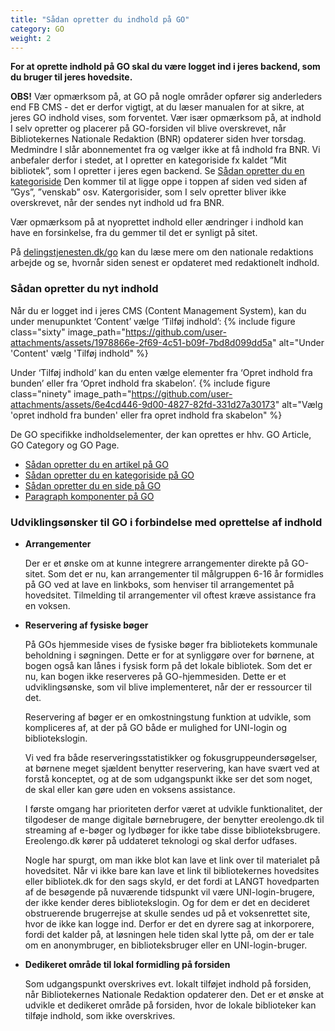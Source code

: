 ```yaml
---
title: "Sådan opretter du indhold på GO"
category: GO
weight: 2
---
```

**For at oprette indhold på GO skal du være logget ind i jeres backend, som du bruger til jeres hovedsite.**

**OBS!** Vær opmærksom på, at GO på nogle områder opfører sig anderleders end FB CMS - det er derfor vigtigt, at du læser manualen for at sikre, at jeres GO indhold vises, som forventet. Vær især opmærksom på, at indhold I selv opretter og placerer på GO-forsiden vil blive overskrevet, når Bibliotekernes Nationale Redaktion (BNR) opdaterer siden hver torsdag. Medmindre I slår abonnementet fra og vælger ikke at få indhold fra BNR. Vi anbefaler derfor i stedet, at I opretter en kategoriside fx kaldet ”Mit bibliotek”, som I opretter i jeres egen backend. Se [Sådan opretter du en kategoriside](https://www.folkebibliotekernescms.dk/main/go/opret-kategoriside/) Den kommer til at ligge oppe i toppen af siden ved siden af ”Gys”, ”venskab” osv. Katergorisider, som I selv opretter bliver ikke overskrevet, når der sendes nyt indhold ud fra BNR.

Vær opmærksom på at nyoprettet indhold eller ændringer i indhold kan have en forsinkelse, fra du gemmer til det er synligt på sitet.

På [delingstjenesten.dk/go](https://delingstjenesten.dk/go) kan du læse mere om den nationale redaktions arbejde og se, hvornår siden senest er opdateret med redaktionelt indhold.


### Sådan opretter du nyt indhold

Når du er logget ind i jeres CMS (Content Management System), kan du under menupunktet ‘Content’ vælge ‘Tilføj indhold’: 
{% include figure class="sixty" image_path="https://github.com/user-attachments/assets/1978866e-2f69-4c51-b09f-7bd8d099dd5a" alt="Under 'Content' vælg 'Tilføj indhold" %}

Under ‘Tilføj indhold’ kan du enten vælge elementer fra ‘Opret indhold fra bunden’ eller fra ‘Opret indhold fra skabelon’. 
{% include figure class="ninety" image_path="https://github.com/user-attachments/assets/6e4cd446-9d00-4827-82fd-331d27a30173" alt="Vælg 'opret indhold fra bunden' eller fra opret indhold fra skabelon" %}

De GO specifikke indholdselementer, der kan oprettes er hhv. GO Article, GO Category og GO Page.


- [Sådan opretter du en artikel på GO](https://www.folkebibliotekernescms.dk/main/go/opret-artikel/)
- [Sådan opretter du en kategoriside på GO](https://www.folkebibliotekernescms.dk/main/go/opret-kategoriside/)
- [Sådan opretter du en side på GO](https://www.folkebibliotekernescms.dk/main/go/opret-side/)
- [Paragraph komponenter på GO](https://www.folkebibliotekernescms.dk/main/go/paragraphs-go/)


### Udviklingsønsker til GO i forbindelse med oprettelse af indhold
- **Arrangementer** 

   Der er et ønske om at kunne integrere arrangementer direkte på GO-sitet. Som det er nu, kan arrangementer til målgruppen 6-16 år formidles på GO ved at lave en linkboks, som henviser til arrangementet på hovedsitet. Tilmelding til arrangementer vil oftest kræve assistance fra en voksen.
- **Reservering af fysiske bøger** 

   På GOs hjemmeside vises de fysiske bøger fra bibliotekets kommunale beholdning i søgningen. Dette er for at synliggøre over for børnene, at bogen også kan lånes i fysisk form på det lokale bibliotek. Som det er nu, kan bogen ikke reserveres på GO-hjemmesiden. Dette er et udviklingsønske, som vil blive implementeret, når der er ressourcer til det.  

   Reservering af bøger er en omkostningstung funktion at udvikle, som kompliceres af, at der på GO både er mulighed for UNI-login og bibliotekslogin.  

   Vi ved fra både reserveringsstatistikker og fokusgruppeundersøgelser, at børnene meget sjældent benytter reservering, kan have svært ved at forstå konceptet, og at de som udgangspunkt ikke ser det som noget, de skal eller kan gøre uden en voksens assistance.  

   I første omgang har prioriteten derfor været at udvikle funktionalitet, der tilgodeser de mange digitale børnebrugere, der benytter ereolengo.dk til streaming af e-bøger og lydbøger for ikke tabe disse biblioteksbrugere. Ereolengo.dk kører på uddateret teknologi og skal derfor udfases.

   Nogle har spurgt, om man ikke blot kan lave et link over til materialet på hovedsitet. Når vi ikke bare kan lave et link til bibliotekernes hovedsites eller bibliotek.dk for den sags skyld, er det fordi at LANGT hovedparten af de besøgende på nuværende tidspunkt vil være UNI-login-brugere, der ikke kender deres bibliotekslogin. Og for dem er det en decideret obstruerende brugerrejse at skulle sendes ud på et voksenrettet site, hvor de ikke kan logge ind.
Derfor er det en dyrere sag at inkorporere, fordi det kalder på, at løsningen hele tiden skal lytte på, om der er tale om en anonymbruger, en biblioteksbruger eller en UNI-login-bruger.


- **Dedikeret område til lokal formidling på forsiden** 

   Som udgangspunkt overskrives evt. lokalt tilføjet indhold på forsiden, når Bibliotekernes Nationale Redaktion opdaterer den. Det er et ønske at udvikle et dedikeret område på forsiden, hvor de lokale biblioteker kan tilføje indhold, som ikke overskrives.



 


